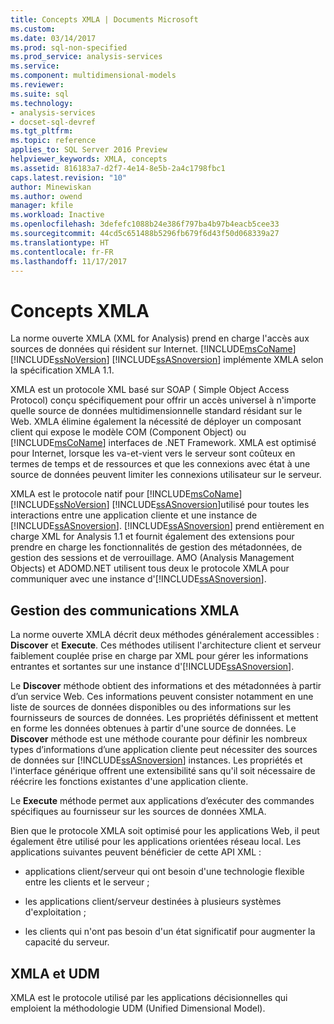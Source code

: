```yaml
---
title: Concepts XMLA | Documents Microsoft
ms.custom: 
ms.date: 03/14/2017
ms.prod: sql-non-specified
ms.prod_service: analysis-services
ms.service: 
ms.component: multidimensional-models
ms.reviewer: 
ms.suite: sql
ms.technology:
- analysis-services
- docset-sql-devref
ms.tgt_pltfrm: 
ms.topic: reference
applies_to: SQL Server 2016 Preview
helpviewer_keywords: XMLA, concepts
ms.assetid: 816183a7-d2f7-4e14-8e5b-2a4c1798fbc1
caps.latest.revision: "10"
author: Minewiskan
ms.author: owend
manager: kfile
ms.workload: Inactive
ms.openlocfilehash: 3defefc1088b24e386f797ba4b97b4eacb5cee33
ms.sourcegitcommit: 44cd5c651488b5296fb679f6d43f50d068339a27
ms.translationtype: HT
ms.contentlocale: fr-FR
ms.lasthandoff: 11/17/2017
---
```

# <a name="xmla-concepts"></a>Concepts XMLA
  La norme ouverte XMLA (XML for Analysis) prend en charge l'accès aux sources de données qui résident sur Internet. [!INCLUDE[msCoName](../../../includes/msconame-md.md)][!INCLUDE[ssNoVersion](../../../includes/ssnoversion-md.md)] [!INCLUDE[ssASnoversion](../../../includes/ssasnoversion-md.md)] implémente XMLA selon la spécification XMLA 1.1.  
  
 XMLA est un protocole XML basé sur SOAP ( Simple Object Access Protocol) conçu spécifiquement pour offrir un accès universel à n'importe quelle source de données multidimensionnelle standard résidant sur le Web. XMLA élimine également la nécessité de déployer un composant client qui expose le modèle COM (Component Object) ou [!INCLUDE[msCoName](../../../includes/msconame-md.md)] interfaces de .NET Framework. XMLA est optimisé pour Internet, lorsque les va-et-vient vers le serveur sont coûteux en termes de temps et de ressources et que les connexions avec état à une source de données peuvent limiter les connexions utilisateur sur le serveur.  
  
 XMLA est le protocole natif pour [!INCLUDE[msCoName](../../../includes/msconame-md.md)] [!INCLUDE[ssNoVersion](../../../includes/ssnoversion-md.md)] [!INCLUDE[ssASnoversion](../../../includes/ssasnoversion-md.md)]utilisé pour toutes les interactions entre une application cliente et une instance de [!INCLUDE[ssASnoversion](../../../includes/ssasnoversion-md.md)]. [!INCLUDE[ssASnoversion](../../../includes/ssasnoversion-md.md)] prend entièrement en charge XML for Analysis 1.1 et fournit également des extensions pour prendre en charge les fonctionnalités de gestion des métadonnées, de gestion des sessions et de verrouillage. AMO (Analysis Management Objects) et ADOMD.NET utilisent tous deux le protocole XMLA pour communiquer avec une instance d'[!INCLUDE[ssASnoversion](../../../includes/ssasnoversion-md.md)].  
  
## <a name="handling-xmla-communications"></a>Gestion des communications XMLA  
 La norme ouverte XMLA décrit deux méthodes généralement accessibles : **Discover** et **Execute**. Ces méthodes utilisent l'architecture client et serveur faiblement couplée prise en charge par XML pour gérer les informations entrantes et sortantes sur une instance d'[!INCLUDE[ssASnoversion](../../../includes/ssasnoversion-md.md)].  
  
 Le **Discover** méthode obtient des informations et des métadonnées à partir d’un service Web. Ces informations peuvent consister notamment en une liste de sources de données disponibles ou des informations sur les fournisseurs de sources de données. Les propriétés définissent et mettent en forme les données obtenues à partir d'une source de données. Le **Discover** méthode est une méthode courante pour définir les nombreux types d’informations d’une application cliente peut nécessiter des sources de données sur [!INCLUDE[ssASnoversion](../../../includes/ssasnoversion-md.md)] instances. Les propriétés et l'interface générique offrent une extensibilité sans qu'il soit nécessaire de réécrire les fonctions existantes d'une application cliente.  
  
 Le **Execute** méthode permet aux applications d’exécuter des commandes spécifiques au fournisseur sur les sources de données XMLA.  
  
 Bien que le protocole XMLA soit optimisé pour les applications Web, il peut également être utilisé pour les applications orientées réseau local. Les applications suivantes peuvent bénéficier de cette API XML :  
  
-   applications client/serveur qui ont besoin d'une technologie flexible entre les clients et le serveur ;  
  
-   les applications client/serveur destinées à plusieurs systèmes d'exploitation ;  
  
-   les clients qui n'ont pas besoin d'un état significatif pour augmenter la capacité du serveur.  
  
## <a name="xmla-and-the-unified-dimensional-model"></a>XMLA et UDM  
 XMLA est le protocole utilisé par les applications décisionnelles qui emploient la méthodologie UDM (Unified Dimensional Model).  
  
  
